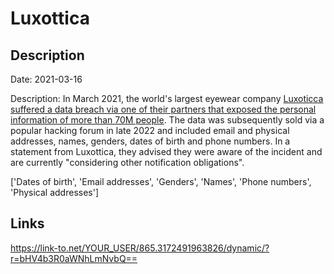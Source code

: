 # Luxottica

## Description

Date: 2021-03-16

Description:
In March 2021, the world's largest eyewear company <a href="https://www.bleepingcomputer.com/news/security/luxottica-confirms-2021-data-breach-after-info-of-70m-leaks-online/" target="_blank" rel="noopener">Luxoticca suffered a data breach via one of their partners that exposed the personal information of more than 70M people</a>. The data was subsequently sold via a popular hacking forum in late 2022 and included email and physical addresses, names, genders, dates of birth and phone numbers. In a statement from Luxottica, they advised they were aware of the incident and are currently &quot;considering other notification obligations&quot;.


['Dates of birth', 'Email addresses', 'Genders', 'Names', 'Phone numbers', 'Physical addresses']

## Links

https://link-to.net/YOUR_USER/865.3172491963826/dynamic/?r=bHV4b3R0aWNhLmNvbQ==